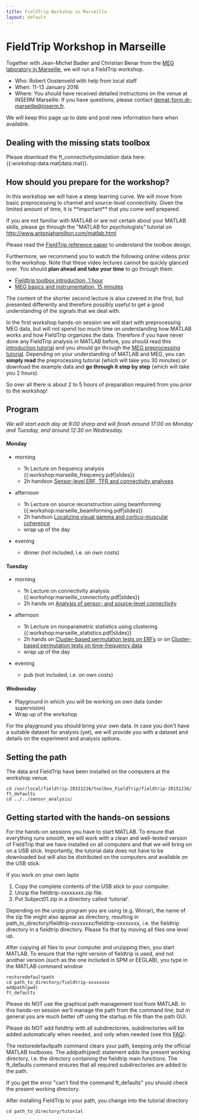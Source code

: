 ```yaml
---
title: FieldTrip Workshop in Marseille
layout: default
---
```


#  FieldTrip Workshop in Marseille

Together with Jean-Michel Badier and Christian Benar from the [MEG laboratory in Marseille](http://meg.univ-amu.fr/wiki/Main_Page), we will run a FieldTrip workshop.

*  Who: Robert Oostenveld with help from local staff
*  When: 11-13 January 2016
*  Where: You should have received detailed instructions on the venue at INSERM Marseille. If you have questions, please contact [demat-form.dr-marseille@inserm.fr](/demat-form.dr-marseille@inserm.fr).

We will keep this page up to date and post new information here when available.

## Dealing with the missing stats toolbox

Please download the ft_connectivitysimulation data here: {{:workshop:data.mat|data.mat}}.

## How should you prepare for the workshop?

<div class="important">
In this workshop we will have a steep learning curve. We will move from basic preprocessing to channel and source-level connectivity. Given the limited amount of time, it is **important** that you come well prepared.
</div>

If you are not familiar with MATLAB or are not certain about your MATLAB skills, please go through the "MATLAB for psychologists" tutorial on http://www.antoniahamilton.com/matlab.html

Please read the [FieldTrip reference paper](http://www.hindawi.com/journals/cin/2011/156869/) to understand the toolbox design.

Furthermore, we recommend you to watch the following online videos prior to the workshop. Note that these video lectures cannot be quickly glanced over. You should **plan ahead and take your time** to go through them.

*  [Fieldtrip toolbox introduction, 1 hour](https://www.youtube.com/watch?v=eUVL_twWNdk)
*  [MEG basics and instrumentation, 15 minutes](https://www.youtube.com/watch?v=CPj4jJACeIs)

The content of the shorter second lecture is also covered in the first, but presented differently and therefore possibly useful to get a good understanding of the signals that we deal with.

In the first workshop hands-on session we will start with preprocessing MEG data, but will not spend too much time on understanding how MATLAB works and how FieldTrip organizes the data. Therefore if you have never done any FieldTrip analysis in MATLAB before, you should read this [introduction tutorial](/tutorial/introduction) and you should go through the [MEG preprocessing tutorial](/tutorial/eventrelatedaveraging). Depending on your understanding of MATLAB and MEG, you can **simply read** the preprocessing tutorial (which will take you 30 minutes) or download the example data and **go through it step by step** (which will take you 2 hours).

<div class="important">
So over all there is about 2 to 5 hours of preparation required from you prior to the workshop!
</div>

## Program

*We will start each day at 9:00 sharp and will finish around 17:00 on Monday and Tuesday, and around 12:30 on Wednesday.*

####  Monday

*  morning
    * 1h Lecture on frequency analysis {{:workshop:marseille_frequency.pdf|slides}}
    * 2h handson [Sensor-level ERF, TFR and connectivity analyses](/tutorial/sensor_analysis)

*  afternoon
    * 1h Lecture on source reconstruction using beamforming {{:workshop:marseille_beamforming.pdf|slides}}
    * 2h handson [Localizing visual gamma and cortico-muscular coherence](/tutorial/beamformingextended)
    * wrap up of the day

*  evening
    * dinner (not included, i.e. on own costs)

#### Tuesday

*  morning
    * 1h Lecture on connectivity analysis {{:workshop:marseille_connectivity.pdf|slides}}
    * 2h hands on [Analysis of sensor- and source-level connectivity](/tutorial/connectivityextended)

*  afternoon
    * 1h Lecture on nonparametric statistics using clustering {{:workshop:marseille_statistics.pdf|slides}}
    * 2h hands on [Cluster-based permutation tests on ERFs](/tutorial/cluster_permutation_timelock) or on [Cluster-based permutation tests on time-frequency data](/tutorial/cluster_permutation_freq)
    * wrap up of the day

*  evening
    * pub (not included, i.e. on own costs)

#### Wednesday

*  Playground in which you will be working on own data (under supervision)
*  Wrap up of the workshop

For the playground you should bring your own data. In case you don't have a suitable dataset for analysis (yet), we will provide you with a dataset and details on the experiment and analysis options.

## Setting the path

The data and FieldTrip have been installed on the computers at the workshop venue.

    cd /usr/local/fieldtrip-20151216/toolbox_FieldTrip/fieldtrip-20151216/
    ft_defaults
    cd ../../sensor_analysis/

## Getting started with the hands-on sessions

For the hands-on sessions you have to start MATLAB. To ensure that everything runs smooth, we will work with a clean and well-tested version of FieldTrip that we have installed on all computers and that we will bring on on a USB stick. Importantly, the tutorial data does not have to be downloaded but will also be distributed on the computers and available on the USB stick.

If you work on your own lapto
 1.  Copy the complete contents of the USB stick to your computer.
 2.  Unzip the fieldtrip-xxxxxxxx.zip file.
 3.  Put Subject01.zip in a directory called 'tutorial'.

<div class="warning">
Depending on the unzip program you are using (e.g. Winrar), the name
of the zip file might also appear as directiory, resulting in
path_to_directory/fieldtrip-xxxxxxxx/fieldtrip-xxxxxxxx, i.e. the
fieldtrip directory in a fieldtrip directory. Please fix that by
moving all files one level up.
</div>

After copying all files to your computer and unzipping then, you start MATLAB. To ensure that the right version of fieldtrip is used, and not another version (such as the one included in SPM or EEGLAB), you type in the MATLAB command window

    restoredefaultpath
    cd path_to_directory/fieldtrip-xxxxxxxx
    addpath(pwd)
    ft_defaults

<div class="warning">
Please do NOT use the graphical path management tool from MATLAB. In this hands-on session we'll manage the path from the command line, but in general you are much better off using the startup.m file than the path GUI.

Please do NOT add fieldtrip with all subdirectories, subdirectories will be added automatically when needed, and only when needed (see this [FAQ](/faq/should_i_add_fieldtrip_with_all_subdirectories_to_my_matlab_path)).
</div>

The restoredefaultpath command clears your path, keeping only the
official MATLAB toolboxes. The addpath(pwd) statement adds the
present working directory, i.e. the directory containing the fieldtrip
main functions. The ft_defaults command ensures that all required
subdirectories are added to the path.

If you get the error "can't find the command ft_defaults" you should check the present working directory.

After installing FieldTrip to your path, you change into the tutorial directory

    cd path_to_directory/tutorial

